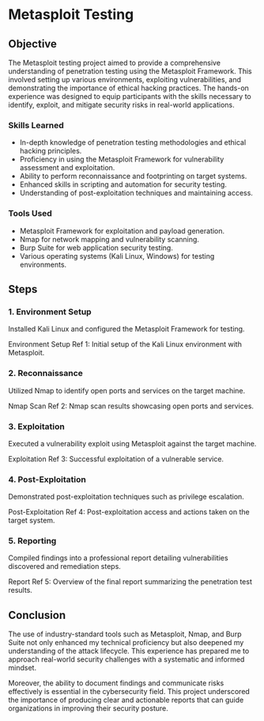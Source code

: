 # Metasploit Testing

## Objective

The Metasploit testing project aimed to provide a comprehensive understanding of penetration testing using the Metasploit Framework. This involved setting up various environments, exploiting vulnerabilities, and demonstrating the importance of ethical hacking practices. The hands-on experience was designed to equip participants with the skills necessary to identify, exploit, and mitigate security risks in real-world applications.

### Skills Learned

- In-depth knowledge of penetration testing methodologies and ethical hacking principles.
- Proficiency in using the Metasploit Framework for vulnerability assessment and exploitation.
- Ability to perform reconnaissance and footprinting on target systems.
- Enhanced skills in scripting and automation for security testing.
- Understanding of post-exploitation techniques and maintaining access.

### Tools Used

- Metasploit Framework for exploitation and payload generation.
- Nmap for network mapping and vulnerability scanning.
- Burp Suite for web application security testing.
- Various operating systems (Kali Linux, Windows) for testing environments.

## Steps

### 1. Environment Setup
Installed Kali Linux and configured the Metasploit Framework for testing.

Environment Setup
Ref 1: Initial setup of the Kali Linux environment with Metasploit.


### 2. Reconnaissance
Utilized Nmap to identify open ports and services on the target machine.

Nmap Scan
Ref 2: Nmap scan results showcasing open ports and services.


### 3. Exploitation
Executed a vulnerability exploit using Metasploit against the target machine.

Exploitation
Ref 3: Successful exploitation of a vulnerable service.


### 4. Post-Exploitation
Demonstrated post-exploitation techniques such as privilege escalation.

Post-Exploitation
Ref 4: Post-exploitation access and actions taken on the target system.


### 5. Reporting
Compiled findings into a professional report detailing vulnerabilities discovered and remediation steps.

Report
Ref 5: Overview of the final report summarizing the penetration test results.

## Conclusion

The use of industry-standard tools such as Metasploit, Nmap, and Burp Suite not only enhanced my technical proficiency but also deepened my understanding of the attack lifecycle. This experience has prepared me to approach real-world security challenges with a systematic and informed mindset.

Moreover, the ability to document findings and communicate risks effectively is essential in the cybersecurity field. This project underscored the importance of producing clear and actionable reports that can guide organizations in improving their security posture.
